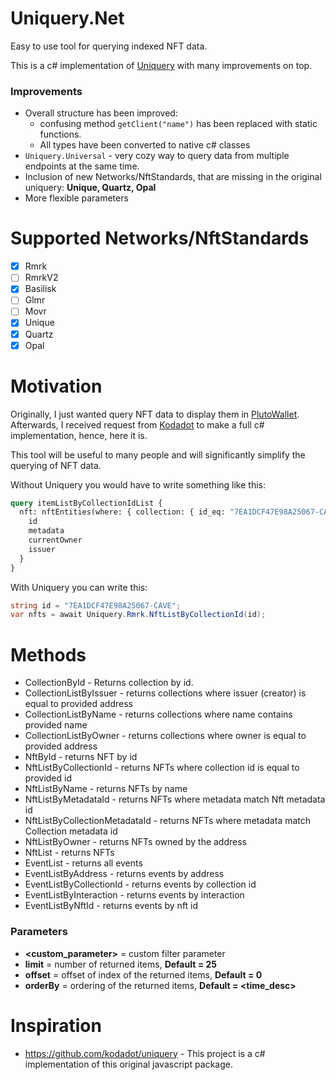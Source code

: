# Uniquery.Net

Easy to use tool for querying indexed NFT data.

This is a c# implementation of [Uniquery](https://github.com/kodadot/uniquery) with many improvements on top.

### Improvements

- Overall structure has been improved:
    - confusing method `getClient("name")` has been replaced with static functions.
    - All types have been converted to native c# classes
- `Uniquery.Universal` - very cozy way to query data from multiple endpoints at the same time.
- Inclusion of new Networks/NftStandards, that are missing in the original uniquery: **Unique, Quartz, Opal**
- More flexible parameters

# Supported Networks/NftStandards

- [x] Rmrk
- [ ] RmrkV2
- [x] Basilisk
- [ ] Glmr
- [ ] Movr
- [x] Unique
- [x] Quartz
- [x] Opal

# Motivation

Originally, I just wanted query NFT data to display them in [PlutoWallet](https://github.com/RostislavLitovkin/PlutoWallet). Afterwards, I received request from [Kodadot](https://github.com/kodadot) to make a full c# implementation, hence, here it is.

This tool will be useful to many people and will significantly simplify the querying of NFT data.

Without Uniquery you would have to write something like this:

```GraphQL
query itemListByCollectionIdList {
  nft: nftEntities(where: { collection: { id_eq: "7EA1DCF47E98A25067-CAVE" }}) {
    id
    metadata
    currentOwner
    issuer
  }
}
```
With Uniquery you can write this:

```C#
string id = "7EA1DCF47E98A25067-CAVE";
var nfts = await Uniquery.Rmrk.NftListByCollectionId(id);
```

# Methods
- CollectionById - Returns collection by id.
- CollectionListByIssuer - returns collections where issuer (creator) is equal to provided address
- CollectionListByName - returns collections where name contains provided name
- CollectionListByOwner - returns collections where owner is equal to provided address
- NftById - returns NFT by id
- NftListByCollectionId - returns NFTs where collection id is equal to provided id
- NftListByName - returns NFTs by name
- NftListByMetadataId - returns NFTs where metadata match Nft metadata id
- NftListByCollectionMetadataId - returns NFTs where metadata match Collection metadata id
- NftListByOwner - returns NFTs owned by the address
- NftList - returns NFTs
- EventList - returns all events
- EventListByAddress - returns events by address
- EventListByCollectionId - returns events by collection id
- EventListByInteraction - returns events by interaction
- EventListByNftId - returns events by nft id

### Parameters
- **<custom_parameter>** = custom filter parameter
- **limit** = number of returned items, **Default = 25**
- **offset** = offset of index of the returned items, **Default = 0**
- **orderBy** = ordering of the returned items, **Default = <time_desc>**

# Inspiration

- https://github.com/kodadot/uniquery - This project is a c# implementation of this original javascript package.
